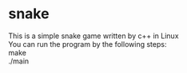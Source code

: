 # snake
This is a simple snake game written by c++ in Linux  
You can run the program by the following steps:  
  make  
  ./main  
